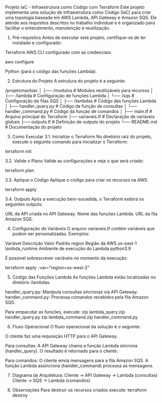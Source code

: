 Projeto IaC - Infraestrutura como Código com Terraform
Este projeto implementa uma solução de Infraestrutura como Código (IaC) para criar uma topologia baseada em AWS Lambda, API Gateway e Amazon SQS. Ele atende aos requisitos descritos no trabalho individual e é organizado para facilitar o entendimento, manutenção e reutilização.

1. Pré-requisitos
Antes de executar este projeto, certifique-se de ter instalado e configurado:

Terraform
AWS CLI configurado com as credenciais: 

aws configure

Python (para o código das funções Lambda).

2. Estrutura do Projeto
A estrutura do projeto é a seguinte:

/projetomackiac
│
├── /modulos                 # Módulos reutilizáveis para recursos
│   ├── /lambda              # Configuração de funções Lambda
│   └── /sqs                 # Configuração de filas SQS
│
├── /lambdas                 # Código das funções Lambda
│   ├── handler_query.py     # Código da função de consultas
│   └── handler_command.py   # Código da função de comandos
│
├── main.tf                  # Arquivo principal do Terraform
├── variaveis.tf             # Declaração de variáveis globais
├── outputs.tf               # Definição de outputs do projeto
└── README.md                # Documentação do projeto


3. Como Executar
3.1. Inicialize o Terraform
No diretório raiz do projeto, execute o seguinte comando para inicializar o Terraform:

terraform init

3.2. Valide o Plano
Valide as configurações e veja o que será criado:

terraform plan

3.3. Aplique o Código
Aplique o código para criar os recursos na AWS:

terraform apply

3.4. Outputs
Após a execução bem-sucedida, o Terraform exibirá os seguintes outputs:

URL da API criada no API Gateway.
Nome das funções Lambda.
URL da fila Amazon SQS.

4. Configuração de Variáveis
O arquivo variaveis.tf contém variáveis que podem ser personalizadas. Exemplos:

Variável	               Descrição	                             Valor Padrão
region	                 Região da AWS	                              us-east-1
lambda_runtime	      Ambiente de execução do Lambda	               python3.9

É possivel sobrescrever variáveis no momento da execução:

terraform apply -var="region=us-west-2"

5. Código das Funções Lambda
As funções Lambda estão localizadas no diretório /lambdas.

handler_query.py: Manipula consultas síncronas via API Gateway.
handler_command.py: Processa comandos recebidos pela fila Amazon SQS.

Para empacotar as funções, execute:
zip lambda_query.zip handler_query.py
zip lambda_command.zip handler_command.py

6. Fluxo Operacional
O fluxo operacional da solução é o seguinte:

O cliente faz uma requisição HTTP para o API Gateway.

Para consultas:
A API Gateway chama a função Lambda síncrona (handler_query).
O resultado é retornado para o cliente.

Para comandos:
O cliente envia mensagens para a fila Amazon SQS.
A função Lambda assíncrona (handler_command) processa as mensagens.

7. Diagrama da Arquitetura:
Cliente → API Gateway → Lambda (consultas)
         Cliente → SQS → Lambda (comandos)

8. Observações
Para destruir os recursos criados execute:
terraform destroy
